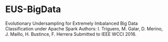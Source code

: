 # EUS-BigData


Evolutionary Undersampling for Extremely Imbalanced Big Data Classification under Apache Spark
Authors: I. Triguero, M. Galar, D. Merino, J. Maillo, H. Bustince, F. Herrera
Submitted to IEEE WCCI 2016.
